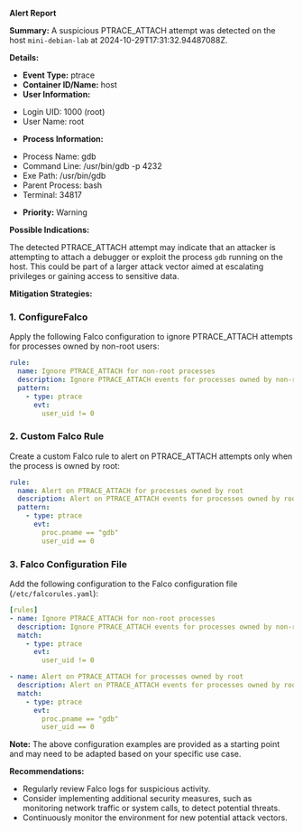 **Alert Report**

**Summary:**
A suspicious PTRACE_ATTACH attempt was detected on the host `mini-debian-lab` at 2024-10-29T17:31:32.94487088Z.

**Details:**

* **Event Type:** ptrace
* **Container ID/Name:** host
* **User Information:**
 + Login UID: 1000 (root)
 + User Name: root
* **Process Information:**
 + Process Name: gdb
 + Command Line: /usr/bin/gdb -p 4232
 + Exe Path: /usr/bin/gdb
 + Parent Process: bash
 + Terminal: 34817
* **Priority:** Warning

**Possible Indications:**

The detected PTRACE_ATTACH attempt may indicate that an attacker is attempting to attach a debugger or exploit the process `gdb` running on the host. This could be part of a larger attack vector aimed at escalating privileges or gaining access to sensitive data.

**Mitigation Strategies:**

### 1. ConfigureFalco

Apply the following Falco configuration to ignore PTRACE_ATTACH attempts for processes owned by non-root users:
```yaml
rule:
  name: Ignore PTRACE_ATTACH for non-root processes
  description: Ignore PTRACE_ATTACH events for processes owned by non-root users
  pattern:
    - type: ptrace
      evt:
        user_uid != 0
```
### 2. Custom Falco Rule

Create a custom Falco rule to alert on PTRACE_ATTACH attempts only when the process is owned by root:
```yaml
rule:
  name: Alert on PTRACE_ATTACH for processes owned by root
  description: Alert on PTRACE_ATTACH events for processes owned by root user
  pattern:
    - type: ptrace
      evt:
        proc.pname == "gdb"
        user_uid == 0
```
### 3. Falco Configuration File

Add the following configuration to the Falco configuration file (`/etc/falcorules.yaml`):
```yaml
[rules]
- name: Ignore PTRACE_ATTACH for non-root processes
  description: Ignore PTRACE_ATTACH events for processes owned by non-root users
  match:
    - type: ptrace
      evt:
        user_uid != 0

- name: Alert on PTRACE_ATTACH for processes owned by root
  description: Alert on PTRACE_ATTACH events for processes owned by root user
  match:
    - type: ptrace
      evt:
        proc.pname == "gdb"
        user_uid == 0
```
**Note:** The above configuration examples are provided as a starting point and may need to be adapted based on your specific use case.

**Recommendations:**

* Regularly review Falco logs for suspicious activity.
* Consider implementing additional security measures, such as monitoring network traffic or system calls, to detect potential threats.
* Continuously monitor the environment for new potential attack vectors.